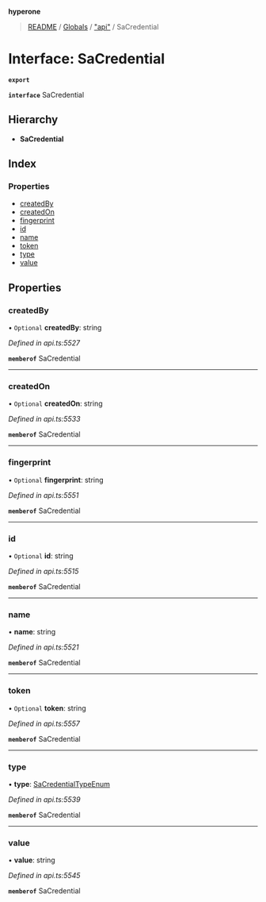 **hyperone**

> [README](../README.md) / [Globals](../globals.md) / ["api"](../modules/_api_.md) / SaCredential

# Interface: SaCredential

**`export`** 

**`interface`** SaCredential

## Hierarchy

* **SaCredential**

## Index

### Properties

* [createdBy](_api_.sacredential.md#createdby)
* [createdOn](_api_.sacredential.md#createdon)
* [fingerprint](_api_.sacredential.md#fingerprint)
* [id](_api_.sacredential.md#id)
* [name](_api_.sacredential.md#name)
* [token](_api_.sacredential.md#token)
* [type](_api_.sacredential.md#type)
* [value](_api_.sacredential.md#value)

## Properties

### createdBy

• `Optional` **createdBy**: string

*Defined in api.ts:5527*

**`memberof`** SaCredential

___

### createdOn

• `Optional` **createdOn**: string

*Defined in api.ts:5533*

**`memberof`** SaCredential

___

### fingerprint

• `Optional` **fingerprint**: string

*Defined in api.ts:5551*

**`memberof`** SaCredential

___

### id

• `Optional` **id**: string

*Defined in api.ts:5515*

**`memberof`** SaCredential

___

### name

•  **name**: string

*Defined in api.ts:5521*

**`memberof`** SaCredential

___

### token

• `Optional` **token**: string

*Defined in api.ts:5557*

**`memberof`** SaCredential

___

### type

•  **type**: [SaCredentialTypeEnum](../enums/_api_.sacredentialtypeenum.md)

*Defined in api.ts:5539*

**`memberof`** SaCredential

___

### value

•  **value**: string

*Defined in api.ts:5545*

**`memberof`** SaCredential
